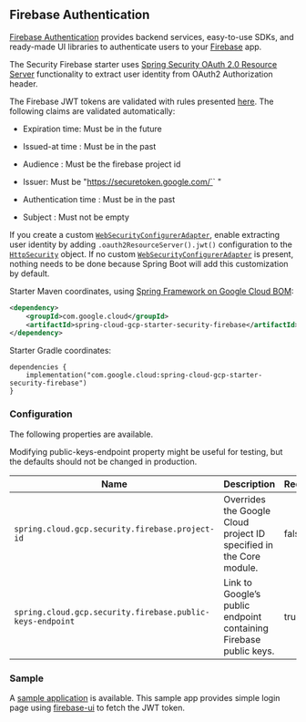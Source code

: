 ## Firebase Authentication

[Firebase Authentication](https://firebase.google.com/products/auth)
provides backend services, easy-to-use SDKs, and ready-made UI libraries
to authenticate users to your [Firebase](https://firebase.google.com/)
app.

The Security Firebase starter uses [Spring Security OAuth 2.0 Resource
Server](https://docs.spring.io/spring-security/reference/servlet/oauth2/resource-server/index.html)
functionality to extract user identity from OAuth2 Authorization header.

The Firebase JWT tokens are validated with rules presented
[here](https://firebase.google.com/docs/auth/admin/verify-id-tokens#verify_id_tokens_using_a_third-party_jwt_library).
The following claims are validated automatically:

  - Expiration time: Must be in the future

  - Issued-at time : Must be in the past

  - Audience : Must be the firebase project id

  - Issuer: Must be "https://securetoken.google.com/`<projectId>` "

  - Authentication time : Must be in the past

  - Subject : Must not be empty

<div class="note">

If you create a custom
[`WebSecurityConfigurerAdapter`](https://docs.spring.io/spring-security/site/docs/current/api/org/springframework/security/config/annotation/web/configuration/WebSecurityConfigurerAdapter.html),
enable extracting user identity by adding
`.oauth2ResourceServer().jwt()` configuration to the
[`HttpSecurity`](https://docs.spring.io/spring-security/site/docs/current/api/org/springframework/security/config/annotation/web/builders/HttpSecurity.html)
object. If no custom
[`WebSecurityConfigurerAdapter`](https://docs.spring.io/spring-security/site/docs/current/api/org/springframework/security/config/annotation/web/configuration/WebSecurityConfigurerAdapter.html)
is present, nothing needs to be done because Spring Boot will add this
customization by default.

</div>

Starter Maven coordinates,
using [Spring Framework on Google Cloud BOM](getting-started.xml#bill-of-materials):

``` xml
<dependency>
    <groupId>com.google.cloud</groupId>
    <artifactId>spring-cloud-gcp-starter-security-firebase</artifactId>
</dependency>
```

Starter Gradle coordinates:

    dependencies {
        implementation("com.google.cloud:spring-cloud-gcp-starter-security-firebase")
    }

### Configuration

The following properties are available.

<div class="caution">

Modifying public-keys-endpoint property might be useful for testing, but
the defaults should not be changed in production.

</div>

| Name                                                      | Description                                                       | Required | Default                                                                                    |
| --------------------------------------------------------- | ----------------------------------------------------------------- | -------- | ------------------------------------------------------------------------------------------ |
| `spring.cloud.gcp.security.firebase.project-id`           | Overrides the Google Cloud project ID specified in the Core module.        | false    |                                                                                            |
| `spring.cloud.gcp.security.firebase.public-keys-endpoint` | Link to Google’s public endpoint containing Firebase public keys. | true     | `https://www.googleapis.com/robot/v1/metadata/x509/securetoken@system.gserviceaccount.com` |

### Sample

A [sample
application](https://github.com/GoogleCloudPlatform/spring-cloud-gcp/tree/main/spring-cloud-gcp-samples/spring-cloud-gcp-security-firebase-sample)
is available. This sample app provides simple login page using
[firebase-ui](https://github.com/firebase/firebaseui-web) to fetch the
JWT token.

